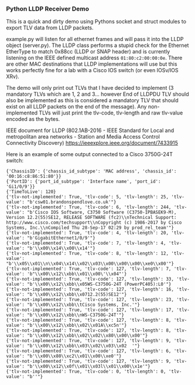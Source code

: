 ### Python LLDP Receiver Demo

This is a quick and dirty demo using Pythons socket and struct modules to export TLV data from LLDP packets.

example.py will listen for all ethernet frames and will pass it into the LLDP object (server.py). The LLDP class performs a stupid check for the Ethernet EtherType to match 0x88cc (LLDP or SNAP header) and is currently listening on the IEEE defined multicast address `01:80:c2:00:00:0e`. There are other MAC destinations that LLDP implementations will use but this works perfectly fine for a lab with a Cisco IOS switch (or even IOSv/IOS XRv).

The demo will only print out TLVs that I have decided to implement (3 mandatory TLVs which are 1, 2 and 3... however End of LLDPDU TLV should also be implemented as this is considered a mandatory TLV that should exist on all LLDP packets on the end of the message). Any non-implemented TLVs will just print the tlv-code, tlv-length and raw tlv-value encoded as the bytes.

IEEE document for LLDP (802.1AB-2016 - IEEE Standard for Local and metropolitan area networks - Station and Media Access Control Connectivity Discovery) https://ieeexplore.ieee.org/document/7433915

Here is an example of some output connected to a Cisco 3750G-24T switch:
```
{'ChassisID': {'chassis_id_subtype': 'MAC address', 'chassis_id': '00:16:c8:86:51:80'}}
{'PortID': {'port_id_subtype': 'Interface name', 'port_id': 'Gi1/0/9'}}
{'TimeToLive': 120}
{'tlv-not-implemented': True, 'tlv-code': 5, 'tlv-length': 25, 'tlv-value': "b'csw01.brandonspendlove.co.uk'"}
{'tlv-not-implemented': True, 'tlv-code': 6, 'tlv-length': 244, 'tlv-value': "b'Cisco IOS Software, C3750 Software (C3750-IPBASEK9-M), Version 12.2(55)SE12, RELEASE SOFTWARE (fc2)\\nTechnical Support: http://www.cisco.com/techsupport\\nCopyright (c) 1986-2017 by Cisco Systems, Inc.\\nCompiled Thu 28-Sep-17 02:29 by prod_rel_team'"}
{'tlv-not-implemented': True, 'tlv-code': 4, 'tlv-length': 20, 'tlv-value': "b'GigabitEthernet1/0/9'"}
{'tlv-not-implemented': True, 'tlv-code': 7, 'tlv-length': 4, 'tlv-value': "b'\\x00\\x14\\x00\\x14'"}
{'tlv-not-implemented': True, 'tlv-code': 8, 'tlv-length': 12, 'tlv-value': "b'\\x05\\x01\\n\\x04\\x14\\x02\\x03\\x00\\x00\\x00\\xe0\\x00'"}
{'tlv-not-implemented': True, 'tlv-code': 127, 'tlv-length': 7, 'tlv-value': 'b"\\x00\\x12\\xbb\\x01\\x00\'\\x04"'}
{'tlv-not-implemented': True, 'tlv-code': 127, 'tlv-length': 33, 'tlv-value': "b'\\x00\\x12\\xbb\\x05WS-C3750G-24T (PowerPC405):L0'"}
{'tlv-not-implemented': True, 'tlv-code': 127, 'tlv-length': 16, 'tlv-value': "b'\\x00\\x12\\xbb\\x0712.2(55)SE12'"}
{'tlv-not-implemented': True, 'tlv-code': 127, 'tlv-length': 23, 'tlv-value': "b'\\x00\\x12\\xbb\\tCisco Systems, Inc.'"}
{'tlv-not-implemented': True, 'tlv-code': 127, 'tlv-length': 17, 'tlv-value': "b'\\x00\\x12\\xbb\\nWS-C3750G-24T'"}
{'tlv-not-implemented': True, 'tlv-code': 127, 'tlv-length': 8, 'tlv-value': "b'\\x00\\x12\\xbb\\x02\\x01A\\xc5n'"}
{'tlv-not-implemented': True, 'tlv-code': 127, 'tlv-length': 8, 'tlv-value': "b'\\x00\\x12\\xbb\\x02\\x02\\x80\\x00\\x00'"}
{'tlv-not-implemented': True, 'tlv-code': 127, 'tlv-length': 9, 'tlv-value': "b'\\x00\\x12\\xbb\\x03\\x02\\x03\\x02  '"}
{'tlv-not-implemented': True, 'tlv-code': 127, 'tlv-length': 6, 'tlv-value': "b'\\x00\\x80\\xc2\\x01\\x00\\xe0'"}
{'tlv-not-implemented': True, 'tlv-code': 127, 'tlv-length': 9, 'tlv-value': "b'\\x00\\x12\\x0f\\x01\\x03l\\x01\\x00\\x1e'"}
{'tlv-not-implemented': True, 'tlv-code': 0, 'tlv-length': 0, 'tlv-value': "b''"}
```